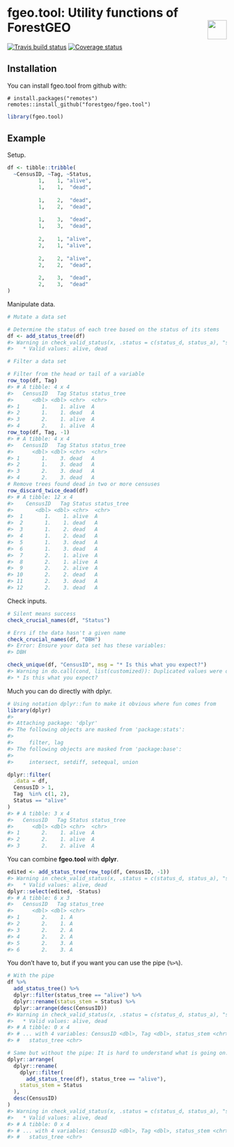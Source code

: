 
<!-- README.md is generated from README.Rmd. Please edit that file -->

# fgeo.tool: Utility functions of ForestGEO <img src="https://i.imgur.com/39pvr4n.png" align="right" height=44 />

[![Travis build
status](https://travis-ci.org/forestgeo/fgeo.tool.svg?branch=master)](https://travis-ci.org/forestgeo/fgeo.tool)
[![Coverage
status](https://coveralls.io/repos/github/forestgeo/fgeo.tool/badge.svg)](https://coveralls.io/r/forestgeo/fgeo.tool?branch=master)

## Installation

You can install fgeo.tool from github with:

    # install.packages("remotes")
    remotes::install_github("forestgeo/fgeo.tool")

``` r
library(fgeo.tool)
```

## Example

Setup.

``` r
df <- tibble::tribble(
  ~CensusID, ~Tag, ~Status,
          1,    1, "alive",
          1,    1,  "dead",
                           
          1,    2,  "dead",
          1,    2,  "dead",
                           
          1,    3,  "dead",
          1,    3,  "dead",
                           
          2,    1, "alive",
          2,    1, "alive",
                           
          2,    2, "alive",
          2,    2,  "dead",
                           
          2,    3,  "dead",
          2,    3,  "dead"
)
```

Manipulate data.

``` r
# Mutate a data set

# Determine the status of each tree based on the status of its stems
df <- add_status_tree(df)
#> Warning in check_valid_status(x, .status = c(status_d, status_a), "status"): No observation has .status = D, A
#>   * Valid values: alive, dead

# Filter a data set

# Filter from the head or tail of a variable
row_top(df, Tag)
#> # A tibble: 4 x 4
#>   CensusID   Tag Status status_tree
#>      <dbl> <dbl> <chr>  <chr>      
#> 1       1.    1. alive  A          
#> 2       1.    1. dead   A          
#> 3       2.    1. alive  A          
#> 4       2.    1. alive  A
row_top(df, Tag, -1)
#> # A tibble: 4 x 4
#>   CensusID   Tag Status status_tree
#>      <dbl> <dbl> <chr>  <chr>      
#> 1       1.    3. dead   A          
#> 2       1.    3. dead   A          
#> 3       2.    3. dead   A          
#> 4       2.    3. dead   A
# Remove trees found dead in two or more censuses
row_discard_twice_dead(df)
#> # A tibble: 12 x 4
#>    CensusID   Tag Status status_tree
#>       <dbl> <dbl> <chr>  <chr>      
#>  1       1.    1. alive  A          
#>  2       1.    1. dead   A          
#>  3       1.    2. dead   A          
#>  4       1.    2. dead   A          
#>  5       1.    3. dead   A          
#>  6       1.    3. dead   A          
#>  7       2.    1. alive  A          
#>  8       2.    1. alive  A          
#>  9       2.    2. alive  A          
#> 10       2.    2. dead   A          
#> 11       2.    3. dead   A          
#> 12       2.    3. dead   A
```

Check inputs.

``` r
# Silent means success
check_crucial_names(df, "Status")

# Errs if the data hasn't a given name
check_crucial_names(df, "DBH")
#> Error: Ensure your data set has these variables:
#> DBH

check_unique(df, "CensusID", msg = "* Is this what you expect?")
#> Warning in do.call(cond, list(customized)): Duplicated values were detected
#> * Is this what you expect?
```

Much you can do directly with dplyr.

``` r
# Using notation dplyr::fun to make it obvious where fun comes from
library(dplyr)
#> 
#> Attaching package: 'dplyr'
#> The following objects are masked from 'package:stats':
#> 
#>     filter, lag
#> The following objects are masked from 'package:base':
#> 
#>     intersect, setdiff, setequal, union

dplyr::filter(
  .data = df,
  CensusID > 1,
  Tag  %in% c(1, 2),
  Status == "alive"
)
#> # A tibble: 3 x 4
#>   CensusID   Tag Status status_tree
#>      <dbl> <dbl> <chr>  <chr>      
#> 1       2.    1. alive  A          
#> 2       2.    1. alive  A          
#> 3       2.    2. alive  A
```

You can combine **fgeo.tool** with **dplyr**.

``` r
edited <- add_status_tree(row_top(df, CensusID, -1))
#> Warning in check_valid_status(x, .status = c(status_d, status_a), "status"): No observation has .status = D, A
#>   * Valid values: alive, dead
dplyr::select(edited, -Status)
#> # A tibble: 6 x 3
#>   CensusID   Tag status_tree
#>      <dbl> <dbl> <chr>      
#> 1       2.    1. A          
#> 2       2.    1. A          
#> 3       2.    2. A          
#> 4       2.    2. A          
#> 5       2.    3. A          
#> 6       2.    3. A
```

You don’t have to, but if you want you can use the pipe (`%>%`).

``` r
# With the pipe
df %>% 
  add_status_tree() %>%
  dplyr::filter(status_tree == "alive") %>%
  dplyr::rename(status_stem = Status) %>%
  dplyr::arrange(desc(CensusID))
#> Warning in check_valid_status(x, .status = c(status_d, status_a), "status"): No observation has .status = D, A
#>   * Valid values: alive, dead
#> # A tibble: 0 x 4
#> # ... with 4 variables: CensusID <dbl>, Tag <dbl>, status_stem <chr>,
#> #   status_tree <chr>

# Same but without the pipe: It is hard to understand what is going on.
dplyr::arrange(
  dplyr::rename(
    dplyr::filter(
      add_status_tree(df), status_tree == "alive"), 
    status_stem = Status
  ), 
  desc(CensusID)
)
#> Warning in check_valid_status(x, .status = c(status_d, status_a), "status"): No observation has .status = D, A
#>   * Valid values: alive, dead
#> # A tibble: 0 x 4
#> # ... with 4 variables: CensusID <dbl>, Tag <dbl>, status_stem <chr>,
#> #   status_tree <chr>
```
